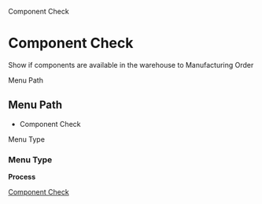 
Component Check
# Component Check


Show if  components are available in the warehouse to Manufacturing Order

Menu Path
## Menu Path



- Component Check

Menu Type
### Menu Type

**Process**


[Component Check](functional-guide/process/process-pp_component-check.md)